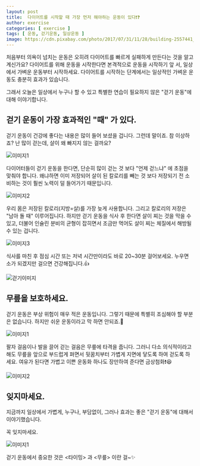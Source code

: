 ```yaml
---
layout: post
title:  다이어트를 시작할 때 가장 먼저 해야하는 운동이 있다❗❓ 
author: exercise
categories: [ exercise ]
tags: [ 운동, 걷기운동, 일상운동 ]
image: https://cdn.pixabay.com/photo/2017/07/31/11/28/building-2557441_960_720.jpg
---
```


처음부터 의욕이 넘치는 운동은 오히려 다이어트를 빠르게 실패하게 만든다는 것을 알고 계신가요? 다이어트를 위해 운동을 시작한다면 본격적으로 운동을 시작하기 앞 서, 일상에서 가벼운 운동부터 시작하세요. 다이어트를 시작하는 단계에서는 일상적인 가벼운 운동도 충분히 효과가 있습니다.

그래서 오늘은 일상에서 누구나 할 수 있고 특별한 연습이 필요하지 않은 "걷기 운동"에 대해 이야기합니다.

##  걷기 운동이 가장 효과적인 "때" 가 있다.

걷기 운동이 건강에 좋다는 내용은 많이 들어 보셨을 겁니다. 그런데 말이죠. 참 이상하죠? 난 많이 걷는데, 살이 왜 빠지지 않는 걸까요?

![이미지1](https://media0.giphy.com/media/xT0xeuOy2Fcl9vDGiA/200w.webp?cid=ecf05e47k2zdp6pscxu3aw60p1y83eql82hob6k2qke8egmy&rid=200w.webp&ct=g)


다이어터들이 걷기 운동을 한다면, 단순히 많이 걷는 것 보다 "언제 걷느냐" 에 초점을 맞춰야 합니다. 왜냐하면 이미 저장되어 살이 된 칼로리를 빼는 것 보다 저장되기 전 소비하는 것이 훨씬 노력이 덜 들어가기 때문입니다.

![이미지2](https://media2.giphy.com/media/l1CCbIi5dJXirPURO/200w.webp?cid=ecf05e47os8jk3lrbnslw7uwjr7sir78awe0cbnnkofq4d3s&rid=200w.webp&ct=g)


우리 몸은 저장된 칼로리(지방=살)를 가장 늦게 사용합니다. 그리고 칼로리의 저장은 "남아 돌 때" 이루어집니다. 하지만 걷기 운동을 식사 후 한다면 살이 찌는 것을 막을 수 있고, 더불어 인슐린 분비의 균형이 잡히면서 조금만 먹어도 살이 찌는 체질에서 해방될 수 있는 겁니다. 

![이미지3](https://media3.giphy.com/media/5JCEYvy4M3HEY/giphy.webp?cid=ecf05e47910ae1a0vvnwo70wqbn2edjjrz249yvdoutnifiz&rid=giphy.webp&ct=g) 

식사를 마친 후 점심 시간 또는 저녁 시간만이라도 바로 20~30분 걸어보세요. 누우면 소가 되겠지만 걸으면 건강해집니다.👍

![걷기이미지](https://media1.giphy.com/media/8rFybNJcTbcBBJsTP8/giphy.webp?cid=ecf05e474gvgr4qc0twwhjtm5adb8zzl2at3ka6bmu8st9wf&rid=giphy.webp&ct=g)

##  무릎을 보호하세요.

걷기 운동은 부상 위험이 매우 적은 운동입니다. 그렇기 때문에 특별히 조심해야 할 부분은 없습니다. 하지만 쉬운 운동이라고 막 하면 안되죠.🤚 

![이미지1](https://media4.giphy.com/media/3og0IBzGCtdXSiC9Pi/200w.webp?cid=ecf05e47rg832ohzpofqipvofvfbkh72q2ouvgfzd8gtjwqr&rid=200w.webp&ct=g)

팔자 걸음이나 발을 끌어 걷는 걸음은 무릎에 타격을 줍니다. 그러니 다소 의식적이라고 해도 무릎을 앞으로 부드럽게 펴면서 뒷꿈치부터 가볍게 지면에 닿도록 하여 걷도록 하세요. 여유가 된다면 가볍고 이쁜 운동화 하나도 장만하여 준다면 금상첨화❗😆

![이미지2](https://media0.giphy.com/media/fDbzXb6Cv5L56/200w.webp?cid=ecf05e47w620fg7kgh5sh0z7toyuurwj4md7seiyg77ebdi7&rid=200w.webp&ct=g)

## 잊지마세요.

지금까지 일상에서 가볍게, 누구나, 부담없이, 그러나 효과는 좋은 "걷기 운동"에 대해서 이야기했습니다.

꼭 잊지마세요.

![이미지1](https://media3.giphy.com/media/l4pTfqyI6TCjUW4Yo/200w.webp?cid=ecf05e47dlnnsxuxzrztnpta8rizrux1fph7nrurugp9d7ol&rid=200w.webp&ct=g)

걷기 운동에서 중요한 것은 <타이밍> 과 <무릎> 이란 걸~✨

